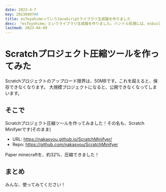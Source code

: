 ```yaml
---
date: 2023-4-7
key: 20230407#0
title: esToyohimeっていうJavaScriptライブラリ生成器を作りました
desc: 「esToyohime」というライブラリ生成器を作りました。バンドル処理には、esbuildを使用しています。
lastmod: 2023-04-09
---
```

# Scratchプロジェクト圧縮ツールを作ってみた
Scratchプロジェクトのアップロード限界は、50MBです。これを超えると、保存できなくなります。
大規模プロジェクトになると、公開できなくなってしまいます。
## そこで
Scratchプロジェクト圧縮ツールを作ってみました！その名も、Scratch Minifyerです(そのまま)
- URL: https://nakasyou.github.io/ScratchMinifyer/
- Repo: https://github.com/nakasyou/ScratchMinifyer

Paper minecraftを、約32%、圧縮できました！
## まとめ
みんな、使ってみてください！
